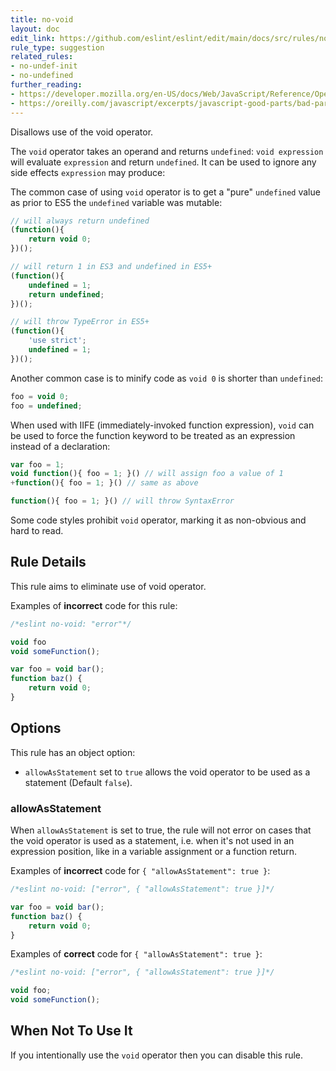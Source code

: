 ```yaml
---
title: no-void
layout: doc
edit_link: https://github.com/eslint/eslint/edit/main/docs/src/rules/no-void.md
rule_type: suggestion
related_rules:
- no-undef-init
- no-undefined
further_reading:
- https://developer.mozilla.org/en-US/docs/Web/JavaScript/Reference/Operators/void
- https://oreilly.com/javascript/excerpts/javascript-good-parts/bad-parts.html
---
```


Disallows use of the void operator.

The `void` operator takes an operand and returns `undefined`: `void expression` will evaluate `expression` and return `undefined`. It can be used to ignore any side effects `expression` may produce:

The common case of using `void` operator is to get a "pure" `undefined` value as prior to ES5 the `undefined` variable was mutable:

```js
// will always return undefined
(function(){
    return void 0;
})();

// will return 1 in ES3 and undefined in ES5+
(function(){
    undefined = 1;
    return undefined;
})();

// will throw TypeError in ES5+
(function(){
    'use strict';
    undefined = 1;
})();
```

Another common case is to minify code as `void 0` is shorter than `undefined`:

```js
foo = void 0;
foo = undefined;
```

When used with IIFE (immediately-invoked function expression), `void` can be used to force the function keyword to be treated as an expression instead of a declaration:

```js
var foo = 1;
void function(){ foo = 1; }() // will assign foo a value of 1
+function(){ foo = 1; }() // same as above
```

```js
function(){ foo = 1; }() // will throw SyntaxError
```

Some code styles prohibit `void` operator, marking it as non-obvious and hard to read.

## Rule Details

This rule aims to eliminate use of void operator.

Examples of **incorrect** code for this rule:

```js
/*eslint no-void: "error"*/

void foo
void someFunction();

var foo = void bar();
function baz() {
    return void 0;
}
```

## Options

This rule has an object option:

* `allowAsStatement` set to `true` allows the void operator to be used as a statement (Default `false`).

### allowAsStatement

When `allowAsStatement` is set to true, the rule will not error on cases that the void operator is used as a statement, i.e. when it's not used in an expression position, like in a variable assignment or a function return.

Examples of **incorrect** code for `{ "allowAsStatement": true }`:

```js
/*eslint no-void: ["error", { "allowAsStatement": true }]*/

var foo = void bar();
function baz() {
    return void 0;
}
```

Examples of **correct** code for `{ "allowAsStatement": true }`:

```js
/*eslint no-void: ["error", { "allowAsStatement": true }]*/

void foo;
void someFunction();
```

## When Not To Use It

If you intentionally use the `void` operator then you can disable this rule.
